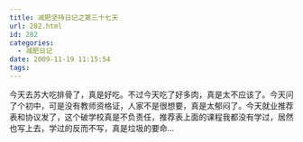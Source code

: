 ```yaml
---
title: 减肥坚持日记之第三十七天
url: 282.html
id: 282
categories:
  - 减肥日记
date: 2009-11-19 11:15:54
tags:
---
```


今天去苏大吃排骨了，真是好吃。不过今天吃了好多肉，真是太不应该了。今天问了个初中，可是没有教师资格证，人家不是很想要，真是太郁闷了。今天就业推荐表和协议发了，这个破学校真是不负责任，推荐表上面的课程我都没有学过，居然也写上去，学过的反而不写，真是垃圾的要命...